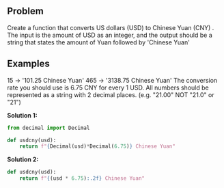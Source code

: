 ## Problem

Create a function that converts US dollars (USD) to Chinese Yuan (CNY) . The input is the amount of USD as an integer, and the output should be a string that states the amount of Yuan followed by 'Chinese Yuan'

## Examples

15 -> '101.25 Chinese Yuan'
465 -> '3138.75 Chinese Yuan'
The conversion rate you should use is 6.75 CNY for every 1 USD. All numbers should be represented as a string with 2 decimal places. (e.g. "21.00" NOT "21.0" or "21")

**Solution 1:**

```python
from decimal import Decimal

def usdcny(usd):
    return f"{Decimal(usd)*Decimal(6.75)} Chinese Yuan"
```

**Solution 2:**

```python
def usdcny(usd):
    return f"{(usd * 6.75):.2f} Chinese Yuan"
```
